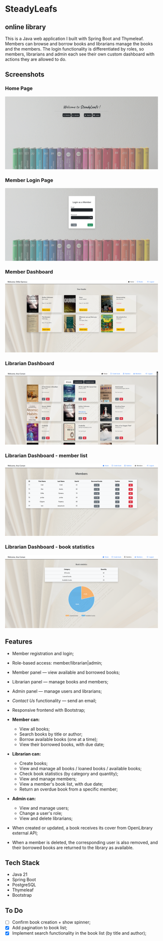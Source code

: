 # SteadyLeafs
## online library

This is a Java web application I built with Spring Boot and Thymeleaf. Members can browse and borrow books and librarians manage the books and the members. The login functionality is differentiated by roles, so members, librarians and admin each see their own custom dashboard with actions they are allowed to do.  

## Screenshots
### Home Page
![Home Page](screenshots/appHomePage02.png)

### Member Login Page
![Member Login Page](screenshots/loginMember02.png)

### Member Dashboard
![Member Dashboard](screenshots/memberDashboard02.png)

### Librarian Dashboard
![Librarian Dashboard](screenshots/librarianDashboard02.png)

### Librarian Dashboard - member list
![Librarian Dashboard](screenshots/memberList.png)

### Librarian Dashboard - book statistics
![Librarian Dashboard](screenshots/statistics.png)

## Features
- Member registration and login;
- Role-based access: member/librarian|admin;
- Member panel — view available and borrowed books;
- Librarian panel — manage books and members;
- Admin panel — manage users and librarians;
- *Contact Us* functionality — send an email;
- Responsive frontend with Bootstrap;


- **Member can:**
  - View all books;
  - Search books by title or author;
  - Borrow available books (one at a time);
  - View their borrowed books, with due date;
- **Librarian can:**
  - Create books;
  - View and manage all books / loaned books / available books;
  - Check book statistics (by category and quantity);
  - View and manage members;
  - View a member's book list, with due date;
  - Return an overdue book from a specific member;
- **Admin can:**
  - View and manage users;
  - Change a user's role;
  - View and delete librarians;
  

- When created or updated, a book receives its cover from OpenLibrary external API;
- When a member is deleted, the corresponding user is also removed, and their borrowed books are returned to the library as available.

## Tech Stack
- Java 21
- Spring Boot
- PostgreSQL
- Thymeleaf
- Bootstrap


## To Do
- [ ] Confirm book creation + show spinner;
- [x] Add pagination to book list;
- [x] Implement search functionality in the book list (by title and author);